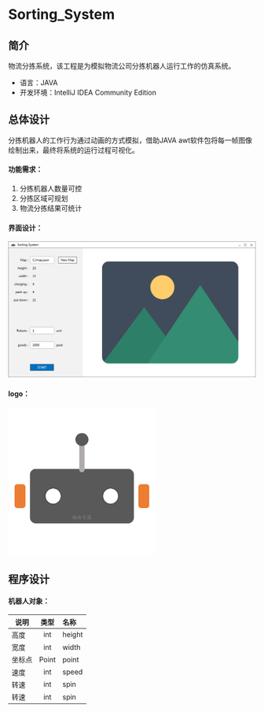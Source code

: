 # Sorting_System

## 简介
物流分拣系统，该工程是为模拟物流公司分拣机器人运行工作的仿真系统。
- 语言：JAVA
- 开发环境：IntelliJ IDEA Community Edition

## 总体设计
分拣机器人的工作行为通过动画的方式模拟，借助JAVA awt软件包将每一帧图像绘制出来，最终将系统的运行过程可视化。

#### 功能需求：
1. 分拣机器人数量可控
2. 分拣区域可规划
3. 物流分拣结果可统计

#### 界面设计： 
<img src="resource/image/windows.png" width = "800px" alt="logo"/>

#### logo：
<img src="resource/image/logo.png" width = "300px" alt="logo"/>

## 程序设计
#### 机器人对象：
| 说明          | 类型          | 名称  |
| ------------- |:-------------:|:-----|
| 高度          | int           | height |
| 宽度          | int           | width  |
| 坐标点        | Point         | point  |
| 速度          | int           | speed  |
| 转速          | int           | spin   |
| 转速          | int           | spin   |


